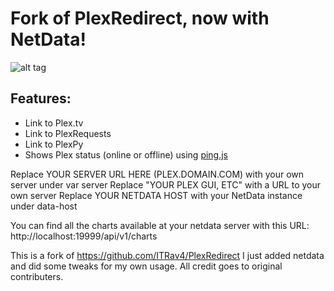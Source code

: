 # Fork of PlexRedirect, now with NetData!
![alt tag](https://i.imgur.com/ML30ZKQ.png)

## Features:
* Link to Plex.tv
* Link to PlexRequests
* Link to PlexPy
* Shows Plex status (online or offline) using [ping.js](https://github.com/alfg/ping.js)

Replace YOUR SERVER URL HERE (PLEX.DOMAIN.COM) with your own server under var server
Replace "YOUR PLEX GUI, ETC" with a URL to your own server 
Replace YOUR NETDATA HOST with your NetData instance under data-host

You can find all the charts available at your netdata server with this URL:
http://localhost:19999/api/v1/charts

This is a fork of https://github.com/ITRav4/PlexRedirect I just added netdata and did some tweaks for my own usage.
All credit goes to original contributers.
